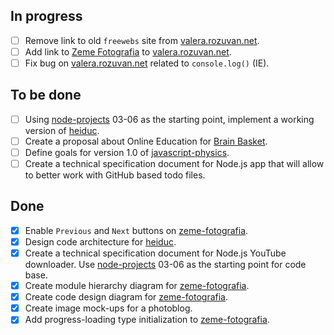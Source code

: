## In progress ##

- [ ] Remove link to old `freewebs` site from [valera.rozuvan.net](http://valera.rozuvan.net).
- [ ] Add link to [Zeme Fotografia](http://valera-rozuvan.github.io/zeme-fotografia) to [valera.rozuvan.net](http://valera.rozuvan.net).
- [ ] Fix bug on [valera.rozuvan.net](http://valera.rozuvan.net) related to `console.log()` (IE).

## To be done ##

- [ ] Using [node-projects](https://github.com/valera-rozuvan/node-projects) 03-06 as the starting point, implement a working version of [heiduc](https://github.com/valera-rozuvan/heiduc).
- [ ] Create a proposal about Online Education for [Brain Basket](http://brainbasketfoundation.org).
- [ ] Define goals for version 1.0 of [javascript-physics](https://github.com/valera-rozuvan/javascript-physics).
- [ ] Create a technical specification document for Node.js app that will allow to better work with GitHub based todo files.

## Done ##

- [X] Enable `Previous` and `Next` buttons on [zeme-fotografia](https://github.com/valera-rozuvan/zeme-fotografia).
- [X] Design code architecture for [heiduc](https://github.com/valera-rozuvan/heiduc).
- [X] Create a technical specification document for Node.js YouTube downloader. Use [node-projects](https://github.com/valera-rozuvan/node-projects) 03-06 as the starting point for code base.
- [X] Create module hierarchy diagram for [zeme-fotografia](https://github.com/valera-rozuvan/zeme-fotografia).
- [X] Create code design diagram for [zeme-fotografia](https://github.com/valera-rozuvan/zeme-fotografia).
- [X] Create image mock-ups for a photoblog.
- [X] Add progress-loading type initialization to [zeme-fotografia](https://github.com/valera-rozuvan/zeme-fotografia).
